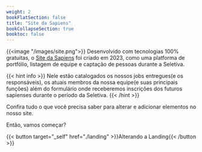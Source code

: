 ```yaml
---
weight: 2
bookFlatSection: false
title: "Site da Sapiens"
bookCollapseSection: true
booktoc: false
---
```

{{<image "/images/site.png">}}
Desenvolvido com tecnologias 100% gratuitas, o [Site da Sapiens](https://agenciasapiens.netlify.app) foi criado em 2023, como uma platforma de portfólio, listagem de equipe e captação de pessoas durante a Seletiva.

{{< hint info >}}
Nele estão catalogados os nossos jobs entregues(e os responsáveis), os atuais membros da nossa equipe(e suas principais funções) além do formulário onde receberemos inscrições dos futuros sapienses durante o período da Seletiva.
{{< /hint >}}

Confira tudo o que você precisa saber para alterar e adicionar elementos no nosso site.

Então, vamos começar?

{{< button target="_self" href="./landing" >}}Alterando a Landing{{< /button >}}

